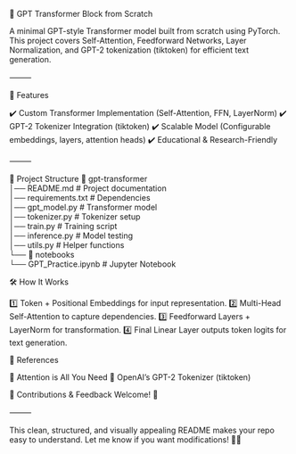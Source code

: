 🚀 GPT Transformer Block from Scratch

A minimal GPT-style Transformer model built from scratch using PyTorch. This project covers Self-Attention, Feedforward Networks, Layer Normalization, and GPT-2 tokenization (tiktoken) for efficient text generation.

⸻

📌 Features

✔️ Custom Transformer Implementation (Self-Attention, FFN, LayerNorm)
✔️ GPT-2 Tokenizer Integration (tiktoken)
✔️ Scalable Model (Configurable embeddings, layers, attention heads)
✔️ Educational & Research-Friendly

⸻

📁 Project Structure
📂 gpt-transformer  
│── README.md           # Project documentation  
│── requirements.txt    # Dependencies  
│── gpt_model.py        # Transformer model  
│── tokenizer.py        # Tokenizer setup  
│── train.py            # Training script  
│── inference.py        # Model testing  
│── utils.py            # Helper functions  
└── 📂 notebooks  
    └── GPT_Practice.ipynb  # Jupyter Notebook  


 🛠️ How It Works

1️⃣ Token + Positional Embeddings for input representation.
2️⃣ Multi-Head Self-Attention to capture dependencies.
3️⃣ Feedforward Layers + LayerNorm for transformation.
4️⃣ Final Linear Layer outputs token logits for text generation.


📌 References

📖 Attention is All You Need
🔗 OpenAI’s GPT-2 Tokenizer (tiktoken)

📢 Contributions & Feedback Welcome! 🚀

⸻

This clean, structured, and visually appealing README makes your repo easy to understand. Let me know if you want modifications! 🚀🔥









